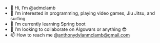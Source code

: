 - 👋 Hi, I’m @admclamb
- 👀 I’m interested in programming, playing video games, Jiu Jitsu, and surfing
- 🌱 I’m currently learning Spring boot
- 💞️ I’m looking to collaborate on Algowars or anything 😎
- 📫 How to reach me @anthonydylanmclamb@gmail.com


